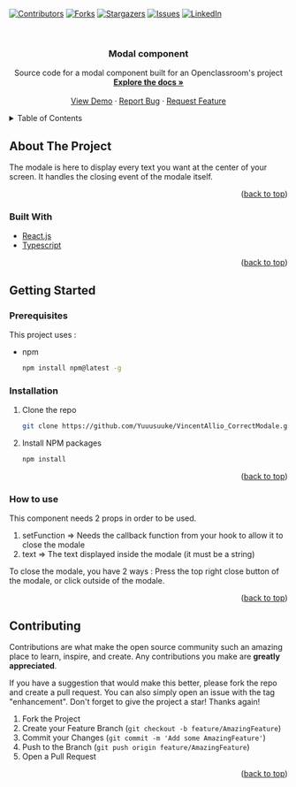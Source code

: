 <div id="top"></div>
<!--
*** Thanks for checking out the Best-README-Template. If you have a suggestion
*** that would make this better, please fork the repo and create a pull request
*** or simply open an issue with the tag "enhancement".
*** Don't forget to give the project a star!
*** Thanks again! Now go create something AMAZING! :D
-->

<!-- PROJECT SHIELDS -->
<!--
*** I'm using markdown "reference style" links for readability.
*** Reference links are enclosed in brackets [ ] instead of parentheses ( ).
*** See the bottom of this document for the declaration of the reference variables
*** for contributors-url, forks-url, etc. This is an optional, concise syntax you may use.
*** https://www.markdownguide.org/basic-syntax/#reference-style-links
-->

[![Contributors][contributors-shield]][contributors-url]
[![Forks][forks-shield]][forks-url]
[![Stargazers][stars-shield]][stars-url]
[![Issues][issues-shield]][issues-url]
[![LinkedIn][linkedin-shield]][linkedin-url]

<!-- PROJECT LOGO -->
<br />
<div align="center">

<h3 align="center">Modal component</h3>

  <p align="center">
    Source code for a modal component built for an Openclassroom's project
    <br />
    <a href="https://github.com/Yuuusuuke/VincentAllio_CorrectModale"><strong>Explore the docs »</strong></a>
    <br />
    <br />
    <a href="https://github.com/Yuuusuuke/VincentAllio_CorrectModale">View Demo</a>
    ·
    <a href="https://github.com/Yuuusuuke/VincentAllio_CorrectModale/issues">Report Bug</a>
    ·
    <a href="https://github.com/Yuuusuuke/VincentAllio_CorrectModale/issues">Request Feature</a>
  </p>
</div>

<!-- TABLE OF CONTENTS -->
<details>
  <summary>Table of Contents</summary>
  <ol>
    <li>
      <a href="#about-the-project">About The Project</a>
      <ul>
        <li><a href="#built-with">Built With</a></li>
      </ul>
    </li>
    <li>
      <a href="#getting-started">Getting Started</a>
      <ul>
        <li><a href="#prerequisites">Prerequisites</a></li>
        <li><a href="#installation">Installation</a></li>
        <li><a href="#installation">How to use</a></li>
      </ul>
    </li>
    <li><a href="#contributing">Contributing</a></li>
  </ol>
</details>

<!-- ABOUT THE PROJECT -->

## About The Project

The modale is here to display every text you want at the center of your screen. It handles the closing event of the modale itself.

<p align="right">(<a href="#top">back to top</a>)</p>

### Built With

- [React.js](https://reactjs.org/)
- [Typescript](https://www.typescriptlang.org/)

<p align="right">(<a href="#top">back to top</a>)</p>

<!-- GETTING STARTED -->

## Getting Started

### Prerequisites

This project uses :

- npm
  ```sh
  npm install npm@latest -g
  ```

### Installation

1. Clone the repo
   ```sh
   git clone https://github.com/Yuuusuuke/VincentAllio_CorrectModale.git
   ```
2. Install NPM packages
   ```sh
   npm install
   ```

<p align="right">(<a href="#top">back to top</a>)</p>

### How to use

This component needs 2 props in order to be used.

1. setFunction => Needs the callback function from your hook to allow it to close the modale
2. text => The text displayed inside the modale (it must be a string)

To close the modale, you have 2 ways : Press the top right close button of the modale, or click outside of the modale.

<p align="right">(<a href="#top">back to top</a>)</p>

<!-- CONTRIBUTING -->

## Contributing

Contributions are what make the open source community such an amazing place to learn, inspire, and create. Any contributions you make are **greatly appreciated**.

If you have a suggestion that would make this better, please fork the repo and create a pull request. You can also simply open an issue with the tag "enhancement".
Don't forget to give the project a star! Thanks again!

1. Fork the Project
2. Create your Feature Branch (`git checkout -b feature/AmazingFeature`)
3. Commit your Changes (`git commit -m 'Add some AmazingFeature'`)
4. Push to the Branch (`git push origin feature/AmazingFeature`)
5. Open a Pull Request

<p align="right">(<a href="#top">back to top</a>)</p>

<!-- MARKDOWN LINKS & IMAGES -->
<!-- https://www.markdownguide.org/basic-syntax/#reference-style-links -->

[contributors-shield]: https://img.shields.io/github/contributors/Yuuusuuke/VincentAllio_CorrectModale.svg?style=for-the-badge
[contributors-url]: https://github.com/Yuuusuuke/VincentAllio_CorrectModale/graphs/contributors
[forks-shield]: https://img.shields.io/github/forks/Yuuusuuke/VincentAllio_CorrectModale.svg?style=for-the-badge
[forks-url]: https://github.com/Yuuusuuke/VincentAllio_CorrectModale/network/members
[stars-shield]: https://img.shields.io/github/stars/Yuuusuuke/VincentAllio_CorrectModale.svg?style=for-the-badge
[stars-url]: https://github.com/Yuuusuuke/VincentAllio_CorrectModale/stargazers
[issues-shield]: https://img.shields.io/github/issues/Yuuusuuke/VincentAllio_CorrectModale.svg?style=for-the-badge
[issues-url]: https://github.com/Yuuusuuke/VincentAllio_CorrectModale/issues
[linkedin-shield]: https://img.shields.io/badge/-LinkedIn-black.svg?style=for-the-badge&logo=linkedin&colorB=555
[linkedin-url]: https://www.linkedin.com/in/vincent-allio-3036061b2

